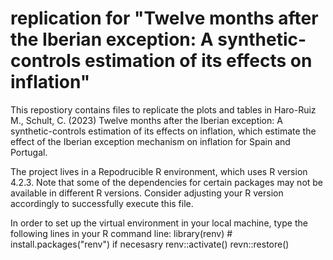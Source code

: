 # replication for "Twelve months after the Iberian exception: A synthetic-controls estimation of its effects on inflation"

This repostiory contains files to replicate the plots and tables in Haro-Ruiz M., Schult, C. (2023) Twelve months after the Iberian exception: A synthetic-controls estimation of its effects on inflation, which estimate the effect of the Iberian exception mechanism on inflation for Spain and Portugal. 

The project lives in a Repodrucible R environment, which uses R version 4.2.3. Note that some of the dependencies for certain packages may not be available in different R versions. Consider adjusting your R version accordingly to successfully execute this file. 

In order to set up the virtual environment in your local machine, type the following lines in your R command line: 
  library(renv) # install.packages("renv") if necesasry
  renv::activate()
  revn::restore()
